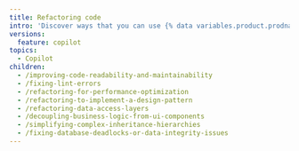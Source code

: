 ```yaml
---
title: Refactoring code
intro: 'Discover ways that you can use {% data variables.product.prodname_copilot %} to refactor your code.'
versions:
  feature: copilot
topics:
  - Copilot
children:
  - /improving-code-readability-and-maintainability
  - /fixing-lint-errors
  - /refactoring-for-performance-optimization
  - /refactoring-to-implement-a-design-pattern
  - /refactoring-data-access-layers
  - /decoupling-business-logic-from-ui-components
  - /simplifying-complex-inheritance-hierarchies
  - /fixing-database-deadlocks-or-data-integrity-issues
---
```

